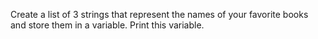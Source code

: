 Create a list of 3 strings that represent the names of your favorite books and store them in a variable. Print this variable.